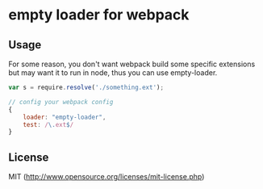# empty loader for webpack

## Usage

For some reason, you don't want webpack build some specific extensions but may want it to run in node, thus you can use empty-loader.
``` javascript
var s = require.resolve('./something.ext');

// config your webpack config
{
    loader: "empty-loader",
    test: /\.ext$/
}
```

## License

MIT (http://www.opensource.org/licenses/mit-license.php)
